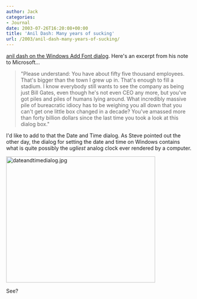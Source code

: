 ```yaml
---
author: Jack
categories:
- Journal
date: 2003-07-26T16:20:08+00:00
title: 'Anil Dash: Many years of sucking'
url: /2003/anil-dash-many-years-of-sucking/
---
```


[anil dash on the Windows Add Font dialog][1]. Here's an excerpt from his note to Microsoft&#8230;



> "Please understand: You have about fifty five thousand employees. That's bigger than the town I grew up in. That's enough to fill a stadium. I know everybody still wants to see the company as being just Bill Gates, even though he's not even CEO any more, but you've got piles and piles of humans lying around. What incredibly massive pile of bureacratic idiocy has to be weighing you all down that you can't get one little box changed in a decade? You've amassed more than forty billion dollars since the last time you took a look at this dialog box."

  
> 

I'd like to add to that the Date and Time dialog. As Steve pointed out the other day, the dialog for setting the date and time on Windows contains what is quite possibly the _ugliest_ analog clock ever rendered by a computer.

<img alt="dateandtimedialog.jpg" src="http://jackbaty.com/images/blog/dateandtimedialog.jpg" width="404" height="341" border="0" />

See?

 [1]: http://www.dashes.com/anil/index.php?archives/006837.php "anil dash - archives"
